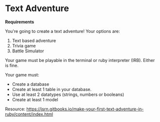 # Text Adventure

**Requirements**

You're going to create a text adventure! Your options are:

1. Text based adventure
2. Trivia game
3. Battle Simulator

Your game must be playable in the terminal or ruby interpreter (IRB). Either is fine.

Your game must:

- Create a database
- Create at least 1 table in your database.
- Use at least 2 datatypes (strings, numbers or booleans)
- Create at least 1 model

Resource: https://jsrn.gitbooks.io/make-your-first-text-adventure-in-ruby/content/index.html
